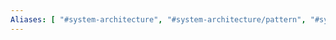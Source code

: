 ```yaml
---
Aliases: [ "#system-architecture", "#system-architecture/pattern", "#system-architecture/theory", "#system-architecture/attribute" ]
---
```

